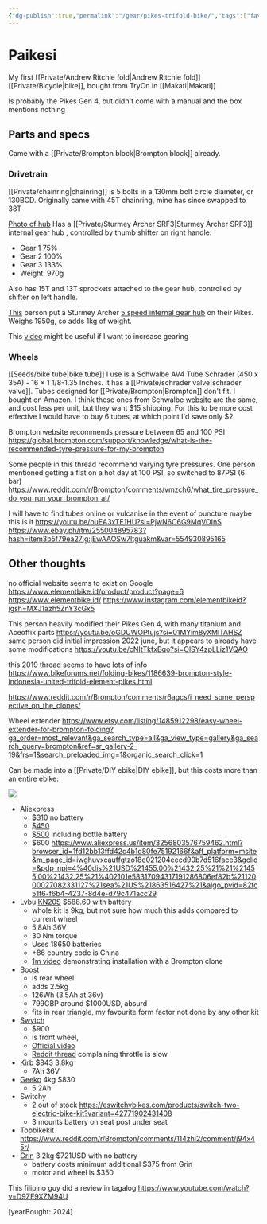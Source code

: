 ```yaml
---
{"dg-publish":true,"permalink":"/gear/pikes-trifold-bike/","tags":["favourite"]}
---
```



# Paikesi

My first [[Private/Andrew Ritchie fold\|Andrew Ritchie fold]] [[Private/Bicycle\|bike]], bought from TryOn in [[Makati\|Makati]]

Is probably the Pikes Gen 4, but didn't come with a manual and the box mentions nothing

## Parts and specs

Came with a [[Private/Brompton block\|Brompton block]] already.



### Drivetrain

[[Private/chainring\|chainring]] is 5 bolts in a 130mm bolt circle diameter, or 130BCD. Originally came with 45T chainring, mine has since swapped to 38T

[Photo of hub](https://photos.app.goo.gl/8X14f16KaWavsz1K7)
Has a [[Private/Sturmey Archer SRF3\|Sturmey Archer SRF3]] internal gear hub , controlled by thumb shifter on right handle:
- Gear 1 75%
- Gear 2 100%
- Gear 3 133%
- Weight: 970g

Also has 15T and 13T sprockets attached to the gear hub, controlled by shifter on left handle. 

[This](https://www.carousell.ph/p/pikes-gen-4-brompton-style-folding-bike-with-accessories-1162944318/) person put a Sturmey Archer [5 speed internal gear hub](https://www.sturmey-archer.com/en/products/detail/rx-rf5) on their Pikes. Weighs 1950g, so adds 1kg of weight.

This [video](https://youtu.be/-Q9wd8Ewlec?si=knmxQ1P7XdnLpPU1) might be useful if I want to increase gearing

### Wheels

[[Seeds/bike tube\|bike tube]] I use is a Schwalbe AV4 Tube Schrader (450 x 35A) - 16 × 1 1/8-1.35 Inches. It has a [[Private/schrader valve\|schrader valve]]. Tubes designed for [[Private/Brompton\|Brompton]] don't fit. I bought on Amazon. I think these ones from Schwalbe [website](https://www.schwalbetires.com/SCHWALBE-TUBE-ITEM-4-16-18-10410310) are the same, and cost less per unit, but they want $15 shipping. For this to be more cost effective I would have to buy 6 tubes, at which point I'd save only $2

Brompton website recommends pressure between 65 and 100 PSI
https://global.brompton.com/support/knowledge/what-is-the-recommended-tyre-pressure-for-my-brompton

Some people in this thread recommend varying tyre pressures. One person mentioned getting a flat on a hot day at 100 PSI, so switched to 87PSI (6 bar)
https://www.reddit.com/r/Brompton/comments/vmzch6/what_tire_pressure_do_you_run_your_brompton_at/

 I will have to find tubes online or vulcanise in the event of puncture
maybe this is it
https://youtu.be/ouEA3xTE1HU?si=PjwN6C6G9MqVOInS
https://www.ebay.ph/itm/255004895783?hash=item3b5f79ea27:g:jEwAAOSw7ltguakm&var=554930895165 

## Other thoughts

no official website seems to exist on Google
https://www.elementbike.id/product/product?page=6 
https://www.elementbike.id/
https://www.instagram.com/elementbikeid?igsh=MXJ1azh5ZnY3cGx5

This person heavily modified their Pikes Gen 4, with many titanium and Aceoffix parts https://youtu.be/oGDUWOPtujs?si=01MYim8yXMlTAHSZ
same person did initial impression 2022 june, but it appears to already have some modifications https://youtu.be/cNItTkfxBqo?si=OlSY4zpLLiz1VQAO 

this 2019 thread seems to have lots of info
https://www.bikeforums.net/folding-bikes/1186639-brompton-style-indonesia-united-trifold-element-pikes.html 

https://www.reddit.com/r/Brompton/comments/r6agcs/i_need_some_perspective_on_the_clones/





Wheel extender
https://www.etsy.com/listing/1485912298/easy-wheel-extender-for-brompton-folding?ga_order=most_relevant&ga_search_type=all&ga_view_type=gallery&ga_search_query=brompton&ref=sr_gallery-2-19&frs=1&search_preloaded_img=1&organic_search_click=1

Can be made into a [[Private/DIY ebike\|DIY ebike]], but this costs more than an entire ebike:

![](https://ae01.alicdn.com/kf/Se011952f358744e2b6038a50cb62eab6s.jpg)

- Aliexpress 
	- [$310](https://www.aliexpress.us/item/3256804254609973.html?spm=a2g0o.detail.pcDetailTopMoreOtherSeller.8.6ff91NXY1NXYAe&gps-id=pcDetailTopMoreOtherSeller&scm=1007.40000.327270.0&scm_id=1007.40000.327270.0&scm-url=1007.40000.327270.0&pvid=0a5760ab-f6c8-4a48-9099-10d507c7521c&_t=gps-id:pcDetailTopMoreOtherSeller,scm-url:1007.40000.327270.0,pvid:0a5760ab-f6c8-4a48-9099-10d507c7521c,tpp_buckets:668%232846%238114%231999&pdp_npi=4%40dis%21USD%21295.00%21280.25%21%21%21295.00%21280.25%21%402101e7f617094449731724652e65bf%2112000029189721640%21rec%21US%21863516427%21&utparam-url=scene%3ApcDetailTopMoreOtherSeller%7Cquery_from%3A) no battery
	- [$450](https://www.aliexpress.us/item/3256804766478405.html?spm=a2g0o.detail.pcDetailTopMoreOtherSeller.2.6ff91NXY1NXYAe&gps-id=pcDetailTopMoreOtherSeller&scm=1007.40000.327270.0&scm_id=1007.40000.327270.0&scm-url=1007.40000.327270.0&pvid=0a5760ab-f6c8-4a48-9099-10d507c7521c&_t=gps-id:pcDetailTopMoreOtherSeller,scm-url:1007.40000.327270.0,pvid:0a5760ab-f6c8-4a48-9099-10d507c7521c,tpp_buckets:668%232846%238114%231999&pdp_npi=4%40dis%21USD%21395.00%21395.00%21%21%21395.00%21395.00%21%402101e7f617094449731724652e65bf%2112000031136320781%21rec%21US%21863516427%21&utparam-url=scene%3ApcDetailTopMoreOtherSeller%7Cquery_from%3A)
	- [$500](https://www.aliexpress.us/item/2255800345294753.html?browser_id=1fd12bb13ffd42c4b1d80fe75192166f&aff_platform=msite&m_page_id=iwghuvxcauffgtzo18e021204eecd90b7d516face3&gclid=&pdp_npi=4%40dis%21USD%21175.00%21175.00%21%21%21175.00%21175.00%21%402101e58317094317191286806ef82b%2112000028592654243%21sea%21US%21863516427%21&algo_pvid=82fc51f6-f6b4-4237-8d4e-d79c471acc29 ) including bottle battery
	- $600 https://www.aliexpress.us/item/3256803576759462.html?browser_id=1fd12bb13ffd42c4b1d80fe75192166f&aff_platform=msite&m_page_id=iwghuvxcauffgtzo18e021204eecd90b7d516face3&gclid=&pdp_npi=4%40dis%21USD%21455.00%21432.25%21%21%21455.00%21432.25%21%402101e58317094317191286806ef82b%2112000027082331127%21sea%21US%21863516427%21&algo_pvid=82fc51f6-f6b4-4237-8d4e-d79c471acc29
- Lvbu [KN20S](https://www.lvbu.tech/en/product/detail/kn?-lvbuYouTubeLMxyd_bQJWk) $588.60 with battery
	- whole kit is 9kg, but not sure how much this adds compared to current wheel 
	- 5.8Ah 36V
	- 30 Nm torque
	- Uses 18650 batteries
	- +86 country code is China
	- [1m video](https://youtu.be/LMxyd_bQJWk?si=coHk88E_hpSOT4AM) demonstrating installation with a Brompton clone
- [Boost](https://boostbike.uk/projectlondon) 
	- is rear wheel
	- adds 2.5kg
	- 126Wh (3.5Ah at 36v)
	- 799GBP around $1000USD, absurd
	- fits in rear triangle, my favourite form factor not done by any other kit
- [Swytch](https://www.swytchbike.com/folding-ebike-conversion-kit/) 
	- $900
	- is front wheel, 
	- [Official video](https://youtu.be/NRdCT2odJ_I?si=e9jC_phWiQMwrXUh)
	- [Reddit thread](https://www.reddit.com/r/Brompton/comments/1330grr/the_brompton_swytch_kit_my_impressions_so_far/) complaining throttle is slow
- [Kirb](https://kirbebike.com/products/kirbebike-ez-rider-kit?variant=43316993392793) $843 3.8kg
	- 7Ah 36V
- [Geeko](https://www.100g.tech/product/geeko-brompton/) 4kg $830
	- 5.2Ah
- Switchy
	- 2 out of stock https://eswitchybikes.com/products/switch-two-electric-bike-kit?variant=42771902431408
	- 3 mounts battery on seat post under seat
- Topbikekit https://www.reddit.com/r/Brompton/comments/114zhi2/comment/j94x45r/ 
- [Grin](https://ebikes.ca/brompton-direct-drive-motor-ca3-kit.html) 3.2kg  $721USD with no battery
	- battery costs minimum additional $375 from Grin
	- motor and wheel is $350


This filipino guy did a review in tagalog https://www.youtube.com/watch?v=D9ZE9XZM94U

[yearBought::2024]